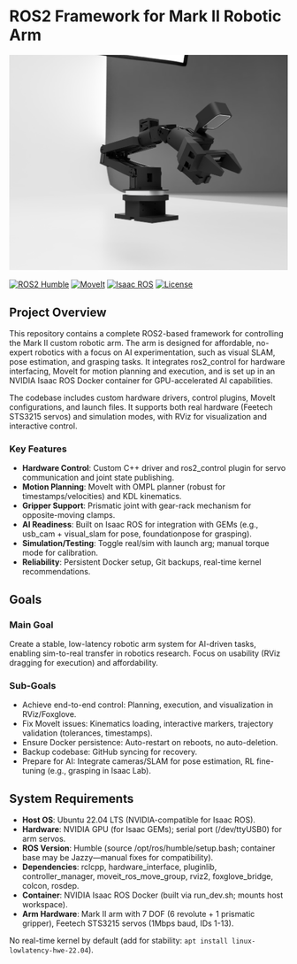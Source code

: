 # ROS2 Framework for Mark II Robotic Arm
![Mark II Robotic Arm](img/markII.2.png)

[![ROS2 Humble](https://img.shields.io/badge/ROS2-Humble-blue?logo=ros)](https://docs.ros.org/en/humble/index.html)
[![MoveIt](https://img.shields.io/badge/MoveIt-2-orange)](https://moveit.ros.org/)
[![Isaac ROS](https://img.shields.io/badge/Isaac%20ROS-NVIDIA-green)](https://nvidia.github.io/isaac_ros/index.html)
[![License](https://img.shields.io/badge/License-MIT-yellow)](LICENSE)

## Project Overview

This repository contains a complete ROS2-based framework for controlling the Mark II custom robotic arm. The arm is designed for affordable, no-expert robotics with a focus on AI experimentation, such as visual SLAM, pose estimation, and grasping tasks. It integrates ros2_control for hardware interfacing, MoveIt for motion planning and execution, and is set up in an NVIDIA Isaac ROS Docker container for GPU-accelerated AI capabilities.

The codebase includes custom hardware drivers, control plugins, MoveIt configurations, and launch files. It supports both real hardware (Feetech STS3215 servos) and simulation modes, with RViz for visualization and interactive control.

### Key Features
- **Hardware Control**: Custom C++ driver and ros2_control plugin for servo communication and joint state publishing.
- **Motion Planning**: MoveIt with OMPL planner (robust for timestamps/velocities) and KDL kinematics.
- **Gripper Support**: Prismatic joint with gear-rack mechanism for opposite-moving clamps.
- **AI Readiness**: Built on Isaac ROS for integration with GEMs (e.g., usb_cam + visual_slam for pose, foundationpose for grasping).
- **Simulation/Testing**: Toggle real/sim with launch arg; manual torque mode for calibration.
- **Reliability**: Persistent Docker setup, Git backups, real-time kernel recommendations.

## Goals

### Main Goal
Create a stable, low-latency robotic arm system for AI-driven tasks, enabling sim-to-real transfer in robotics research. Focus on usability (RViz dragging for execution) and affordability.

### Sub-Goals
- Achieve end-to-end control: Planning, execution, and visualization in RViz/Foxglove.
- Fix MoveIt issues: Kinematics loading, interactive markers, trajectory validation (tolerances, timestamps).
- Ensure Docker persistence: Auto-restart on reboots, no auto-deletion.
- Backup codebase: GitHub syncing for recovery.
- Prepare for AI: Integrate cameras/SLAM for pose estimation, RL fine-tuning (e.g., grasping in Isaac Lab).

## System Requirements

- **Host OS**: Ubuntu 22.04 LTS (NVIDIA-compatible for Isaac ROS).
- **Hardware**: NVIDIA GPU (for Isaac GEMs); serial port (/dev/ttyUSB0) for arm servos.
- **ROS Version**: Humble (source /opt/ros/humble/setup.bash; container base may be Jazzy—manual fixes for compatibility).
- **Dependencies**: rclcpp, hardware_interface, pluginlib, controller_manager, moveit_ros_move_group, rviz2, foxglove_bridge, colcon, rosdep.
- **Container**: NVIDIA Isaac ROS Docker (built via run_dev.sh; mounts host workspace).
- **Arm Hardware**: Mark II arm with 7 DOF (6 revolute + 1 prismatic gripper), Feetech STS3215 servos (1Mbps baud, IDs 1-13).

No real-time kernel by default (add for stability: `apt install linux-lowlatency-hwe-22.04`).
